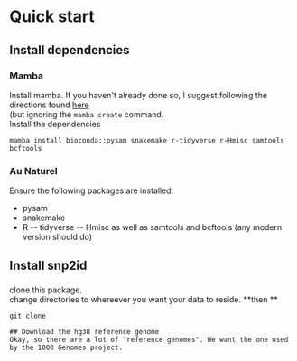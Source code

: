 

# Quick start

## Install dependencies

### Mamba
Install mamba. If you haven't already done so, I suggest following the directions found [here](https://www.usna.edu/Users/cs/fknoll/SD211/mamba.html)
<br>
(but ignoring the ```mamba create``` command. <br>
Install the dependencies
```
mamba install bioconda::pysam snakemake r-tidyverse r-Hmisc samtools bcftools
```

### Au Naturel
Ensure the following packages are installed:
- pysam
- snakemake
- R
-- tidyverse
-- Hmisc
as well as samtools and bcftools (any modern version should do)

## Install snp2id

###
clone this package. <br>
change directories to whereever you want your data to reside. **then **
```
git clone 

## Download the hg38 reference genome
Okay, so there are a lot of "reference genomes". We want the one used by the 1000 Genomes project.



